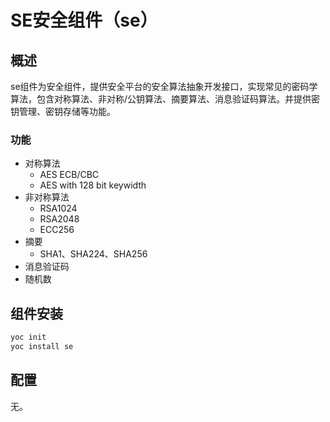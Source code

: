 # SE安全组件（se）

## 概述

se组件为安全组件，提供安全平台的安全算法抽象开发接口，实现常见的密码学算法，包含对称算法、非对称/公钥算法、摘要算法、消息验证码算法。并提供密钥管理、密钥存储等功能。

### 功能
- 对称算法
   - AES ECB/CBC
   - AES with 128 bit keywidth
- 非对称算法
   - RSA1024 
   - RSA2048
   - ECC256
- 摘要
   - SHA1、SHA224、SHA256
- 消息验证码
- 随机数


## 组件安装

```bash
yoc init
yoc install se
```


## 配置

无。